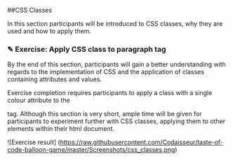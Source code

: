 ##CSS Classes

In this section participants will be introduced to CSS classes, why they are used
and how to apply them.

### ✎ Exercise: Apply CSS class to paragraph tag

By the end of this section, participants will gain a better understanding with
regards to the implementation of CSS and the application of classes containing
attributes and values.

Exercise completion requires participants to apply a class with a single colour
attribute to the <p> tag. Although this section is very short, ample time will be
given for participants to experiment further with CSS classes, applying them to
other elements within their html document.

![Exercise result]
(https://raw.githubusercontent.com/Codaisseur/taste-of-code-balloon-game/master/Screenshots/css_classes.png)
